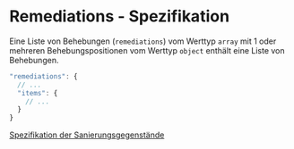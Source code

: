 # Remediations - Spezifikation

Eine Liste von Behebungen (`remediations`) vom Werttyp `array` mit 1 oder mehreren Behebungspositionen vom Werttyp `object` enthält eine Liste von Behebungen.

```javascript
"remediations": {
  // ...
  "items": {
    // ...
  }
}
```

[Spezifikation der Sanierungsgegenstände](vulnerabilities/vulnerability/remediations/remediation-spec.de.md)
